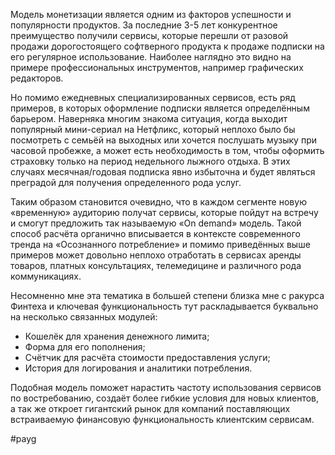 

Модель монетизации является одним из факторов успешности и популярности продуктов. За последние 3-5 лет конкурентное преимущество получили сервисы, которые перешли от разовой продажи дорогостоящего софтверного продукта к продаже подписки на его регулярное использование. Наиболее наглядно это видно на примере профессиональных инструментов, например графических редакторов.

Но помимо ежедневных специализированных сервисов, есть ряд примеров, в которых оформление подписки является определённым барьером. Наверняка многим знакома ситуация, когда выходит популярный мини-сериал на Нетфликс, который неплохо было бы посмотреть с семьёй на выходных или хочется послушать музыку при часовой пробежке, а может есть необходимость в том, чтобы оформить страховку только на период недельного лыжного отдыха. В этих случаях месячная/годовая подписка явно избыточна и будет являться преградой для получения определенного рода услуг.

Таким образом становится очевидно, что в каждом сегменте новую «временную» аудиторию получат сервисы, которые пойдут на встречу и смогут предложить так называемую «On demand» модель. Такой способ расчёта органично вписывается в контексте современного тренда на «Осознанного потребление» и помимо приведённых выше примеров может довольно неплохо отработать в сервисах аренды товаров, платных консультациях, телемедицине и различного рода коммуникациях.

Несомненно мне эта тематика в большей степени близка мне с ракурса Финтеха и ключевая функциональность тут раскладывается буквально на несколько связанных модулей:
- Кошелёк для хранения денежного лимита;
- Форма для его пополнения;
- Счётчик для расчёта стоимости предоставления услуги;
- История для логирования и аналитики потребления.

Подобная модель поможет нарастить частоту использования сервисов по востребованию, создаёт более гибкие условия для новых клиентов, а так же откроет гигантский рынок для компаний поставляющих встраиваемую финансовую функциональность клиентским сервисам.

#payg